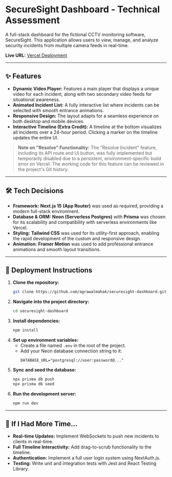 
# SecureSight Dashboard - Technical Assessment

A full-stack dashboard for the fictional CCTV monitoring software, SecureSight. This application allows users to view, manage, and analyze security incidents from multiple camera feeds in real-time.

**Live URL:** [Vercel Deployment](https://securesight-dashboard-ucxi.vercel.app/)

-----

## ✨ Features

  * **Dynamic Video Player:** Features a main player that displays a unique video for each incident, along with two secondary video feeds for situational awareness.
  * **Animated Incident List:** A fully interactive list where incidents can be selected with smooth entrance animations.
  * **Responsive Design:** The layout adapts for a seamless experience on both desktop and mobile devices.
  * **Interactive Timeline (Extra Credit):** A timeline at the bottom visualizes all incidents over a 24-hour period. Clicking a marker on the timeline updates the entire UI.

> **Note on "Resolve" Functionality:** The "Resolve Incident" feature, including its API route and UI button, was fully implemented but temporarily disabled due to a persistent, environment-specific build error on Vercel. The working code for this feature can be reviewed in the project's Git history.

-----

## 🛠️ Tech Decisions

  * **Framework:** **Next.js 15 (App Router)** was used as required, providing a modern full-stack environment.
  * **Database & ORM:** **Neon (Serverless Postgres)** with **Prisma** was chosen for its scalability and compatibility with serverless environments like Vercel.
  * **Styling:** **Tailwind CSS** was used for its utility-first approach, enabling the rapid development of the custom and responsive design.
  * **Animation:** **Framer Motion** was used to add professional entrance animations and smooth layout transitions.

-----

## 🚀 Deployment Instructions

1.  **Clone the repository:**
    ```bash
    git clone https://github.com/agrawalmahak/securesight-dashboard.git
    ```
2.  **Navigate into the project directory:**
    ```bash
    cd securesight-dashboard
    ```
3.  **Install dependencies:**
    ```bash
    npm install
    ```
4.  **Set up environment variables:**
      * Create a file named `.env` in the root of the project.
      * Add your Neon database connection string to it:
        ```env
        DATABASE_URL="postgresql://user:password@..."
        ```
5.  **Sync and seed the database:**
    ```bash
    npx prisma db push
    npx prisma db seed
    ```
6.  **Run the development server:**
    ```bash
    npm run dev
    ```

-----

## 🔮 If I Had More Time…

  * **Real-time Updates:** Implement WebSockets to push new incidents to clients in real-time.
  * **Full Timeline Interactivity:** Add drag-to-scrub functionality to the timeline.
  * **Authentication:** Implement a full user login system using NextAuth.js.
  * **Testing:** Write unit and integration tests with Jest and React Testing Library.